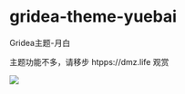# gridea-theme-yuebai

Gridea主题-月白

主题功能不多，请移步 htpps://dmz.life 观赏

![](https://cdn.jsdelivr.net/gh/yjjq/imgbed/img/20210202215908.png)
